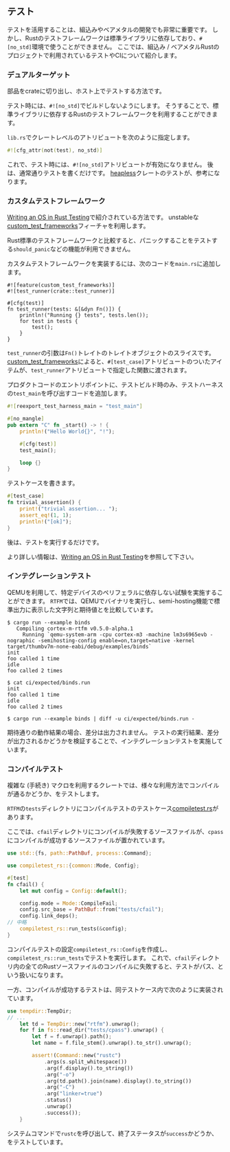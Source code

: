 ## テスト

テストを活用することは、組込みやベアメタルの開発でも非常に重要です。
しかし、Rustのテストフレームワークは標準ライブラリに依存しており、`#[no_std]`環境で使うことができません。
ここでは、組込み / ベアメタルRustのプロジェクトで利用されているテストやCIについて紹介します。

### デュアルターゲット

部品をcrateに切り出し、ホスト上でテストする方法です。

テスト時には、`#![no_std]`でビルドしないようにします。
そうすることで、標準ライブラリに依存するRustのテストフレームワークを利用することができます。

`lib.rs`でクレートレベルのアトリビュートを次のように指定します。

```rust
#![cfg_attr(not(test), no_std)]
```

これで、テスト時には、`#![no_std]`アトリビュートが有効になりません。
後は、通常通りテストを書くだけです。
[heapless]クレートのテストが、参考になります。

[heapless]: https://github.com/japaric/heapless

### カスタムテストフレームワーク

[Writing an OS in Rust Testing]で紹介されている方法です。
unstableな[custom_test_frameworks]フィーチャを利用します。

[custom_test_frameworks]: https://doc.rust-lang.org/unstable-book/language-features/custom-test-frameworks.html

Rust標準のテストフレームワークと比較すると、パニックすることをテストする`should_panic`などの機能が利用できません。

カスタムテストフレームワークを実装するには、次のコードを`main.rs`に追加します。

```rust,ignore
#![feature(custom_test_frameworks)]
#![test_runner(crate::test_runner)]

#[cfg(test)]
fn test_runner(tests: &[&dyn Fn()]) {
    println!("Running {} tests", tests.len());
    for test in tests {
        test();
    }
}
```

`test_runner`の引数は`Fn()`トレイトのトレイトオブジェクトのスライスです。
[custom_test_frameworks]によると、`#[test_case]`アトリビュートのついたアイテムが、`test_runner`アトリビュートで指定した関数に渡されます。

プロダクトコードのエントリポイントに、テストビルド時のみ、テストハーネスの`test_main`を呼び出すコードを追加します。

```rust
#![reexport_test_harness_main = "test_main"]

#[no_mangle]
pub extern "C" fn _start() -> ! {
    println!("Hello World{}", "!");

    #[cfg(test)]
    test_main();

    loop {}
}
```

テストケースを書きます。

```rust
#[test_case]
fn trivial_assertion() {
    print!("trivial assertion... ");
    assert_eq!(1, 1);
    println!("[ok]");
}
```

後は、テストを実行するだけです。

より詳しい情報は、[Writing an OS in Rust Testing]を参照して下さい。

[Writing an OS in Rust Testing]: https://os.phil-opp.com/testing/

### インテグレーションテスト

QEMUを利用して、特定デバイスのペリフェラルに依存しない試験を実施することができます。
`RTFM`では、QEMUでバイナリを実行し、semi-hosting機能で標準出力に表示した文字列と期待値とを比較しています。

```
$ cargo run --example binds
   Compiling cortex-m-rtfm v0.5.0-alpha.1
     Running `qemu-system-arm -cpu cortex-m3 -machine lm3s6965evb -nographic -semihosting-config enable=on,target=native -kernel target/thumbv7m-none-eabi/debug/examples/binds`
init
foo called 1 time
idle
foo called 2 times
```

```
$ cat ci/expected/binds.run 
init
foo called 1 time
idle
foo called 2 times
```

```
$ cargo run --example binds | diff -u ci/expected/binds.run -
```

期待通りの動作結果の場合、差分は出力されません。
テストの実行結果、差分が出力されるかどうかを検証することで、インテグレーションテストを実施しています。

### コンパイルテスト

複雑な (手続き) マクロを利用するクレートでは、様々な利用方法でコンパイルが通るかどうか、をテストします。

[compiletest_rs]: https://github.com/laumann/compiletest-rs

`RTFM`の`tests`ディレクトリにコンパイルテストのテストケース[compiletest.rs]があります。

[compiletest.rs]: https://github.com/japaric/cortex-m-rtfm/blob/master/tests/compiletest.rs

ここでは、`cfail`ディレクトリにコンパイルが失敗するソースファイルが、`cpass`にコンパイルが成功するソースファイルが置かれています。

```rust
use std::{fs, path::PathBuf, process::Command};

use compiletest_rs::{common::Mode, Config};

#[test]
fn cfail() {
    let mut config = Config::default();

    config.mode = Mode::CompileFail;
    config.src_base = PathBuf::from("tests/cfail");
    config.link_deps();
// 中略
    compiletest_rs::run_tests(&config);
}
```

コンパイルテストの設定`compiletest_rs::Config`を作成し、`compiletest_rs::run_tests`でテストを実行します。
これで、`cfail`ディレクトリ内の全てのRustソースファイルのコンパイルに失敗すると、テストがパス、という扱いになります。

一方、コンパイルが成功するテストは、同テストケース内で次のように実装されています。

```rust
use tempdir::TempDir;
// ...
    let td = TempDir::new("rtfm").unwrap();
    for f in fs::read_dir("tests/cpass").unwrap() {
        let f = f.unwrap().path();
        let name = f.file_stem().unwrap().to_str().unwrap();

        assert!(Command::new("rustc")
            .args(s.split_whitespace())
            .arg(f.display().to_string())
            .arg("-o")
            .arg(td.path().join(name).display().to_string())
            .arg("-C")
            .arg("linker=true")
            .status()
            .unwrap()
            .success());
    }
```

システムコマンドで`rustc`を呼び出して、終了ステータスが`success`かどうか、をテストしています。